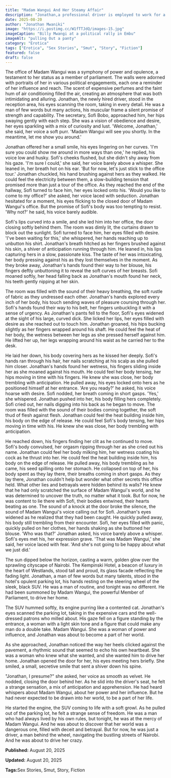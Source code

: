 ```yaml
---
title: "Madam Wangui And Her Steamy Affair"
description: "Jonathan,a professional driver is employed to work for a female member of parliament. The workspace becomes a take of steamy and risky affair."
date: 2025-08-20
author: "Jonathan Mwaniki"
image: "https://i.postimg.cc/W1fTTJdQ/images-15.jpg"
imageCaption: "Billy Mwangi at a political rally in Embu"
imageAlt: "pulling Out a panty"
category: "Erotica"
tags: ["Erotica", "Sex Stories", "Smut", "Story", "Fiction"]
featured: false
draft: false
---
```


<div class="article,content">

The office of Madam Wangui was a symphony of power and opulence, a testament to her status as a member of parliament. The walls were adorned with portraits of her in various political engagements, each one a reminder of her influence and reach. The scent of expensive perfumes and the faint hum of air conditioning filled the air, creating an atmosphere that was both intimidating and alluring. Jonathan, the newly hired driver, stood in the reception area, his eyes scanning the room, taking in every detail. He was a man of few words but many actions, his muscular frame a silent promise of strength and capability. The secretary, Sofi Bobo, approached him, her hips swaying gently with each step. She was a vision of obedience and desire, her eyes sparkling with a mix of curiosity and lust. 'Welcome, Jonathan,' she said, her voice a soft purr. 'Madam Wangui will see you shortly. In the meantime, let me show you around.'

Jonathan offered her a small smile, his eyes lingering on her curves. 'I'm sure you could show me around in more ways than one,' he replied, his voice low and husky. Sofi's cheeks flushed, but she didn't shy away from his gaze. 'I'm sure I could,' she said, her voice barely above a whisper. She leaned in, her breath hot on his ear. 'But for now, let's just stick to the office tour.' Jonathan chuckled, his hand brushing against hers as they walked. He could feel the electricity between them, a slow-building tension that promised more than just a tour of the office. As they reached the end of the hallway, Sofi turned to face him, her eyes locked onto his. 'Would you like to come to my office?' she asked, her voice laced with seduction. Jonathan hesitated for a moment, his eyes flicking to the closed door of Madam Wangui's office. But the promise of Sofi's body was too tempting to resist. 'Why not?' he said, his voice barely audible. 

Sofi's lips curved into a smile, and she led him into her office, the door closing softly behind them. The room was dimly lit, the curtains drawn to block out the sunlight. Sofi turned to face him, her eyes filled with desire. 'I've been waiting for this,' she whispered, her hands reaching up to unbutton his shirt. Jonathan's breath hitched as her fingers brushed against his skin, a shiver of anticipation running through him. He leaned in, his lips capturing hers in a slow, passionate kiss. The taste of her was intoxicating, her body pressing against his as they lost themselves in the moment. As they broke away, Jonathan's hands found their way to her blouse, his fingers deftly unbuttoning it to reveal the soft curves of her breasts. Sofi moaned softly, her head falling back as Jonathan's mouth found her neck, his teeth gently nipping at her skin. 

The room was filled with the sound of their heavy breathing, the soft rustle of fabric as they undressed each other. Jonathan's hands explored every inch of her body, his touch sending waves of pleasure coursing through her. Sofi's hands found their way to his belt, her fingers unbuckling it with a sense of urgency. As Jonathan's pants fell to the floor, Sofi's eyes widened at the sight of his large, curved dick. She licked her lips, her eyes filled with desire as she reached out to touch him. Jonathan groaned, his hips bucking slightly as her fingers wrapped around his shaft. He could feel the heat of her body, the wetness between her legs as she pressed herself against him. He lifted her up, her legs wrapping around his waist as he carried her to the desk. 

He laid her down, his body covering hers as he kissed her deeply. Sofi's hands ran through his hair, her nails scratching at his scalp as she pulled him closer. Jonathan's hands found her wetness, his fingers sliding inside her as she moaned against his mouth. He could feel her body tensing, her hips moving in time with his fingers. He knew she was close, her body trembling with anticipation. He pulled away, his eyes locked onto hers as he positioned himself at her entrance. 'Are you ready?' he asked, his voice hoarse with desire. Sofi nodded, her breath coming in short gasps. 'Yes,' she whispered. Jonathan pushed into her, his body filling hers completely. Sofi cried out, her nails digging into his back as he began to move. The room was filled with the sound of their bodies coming together, the soft thud of flesh against flesh. Jonathan could feel the heat building inside him, his body on the edge of release. He could feel Sofi's body tensing, her hips moving in time with his. He knew she was close, her body trembling with anticipation.

He reached down, his fingers finding her clit as he continued to move. Sofi's body convulsed, her orgasm ripping through her as she cried out his name. Jonathan could feel her body milking him, her wetness coating his cock as he thrust into her. He could feel the heat building inside him, his body on the edge of release. He pulled away, his body trembling as he came, his seed spilling onto her stomach. He collapsed on top of her, his body spent as they lay there, their breaths coming in short gasps. As they lay there, Jonathan couldn't help but wonder what other secrets this office held. What other lies and betrayals were hidden behind its walls? He knew that he had only scratched the surface of Madam Wangui's world, and he was determined to uncover the truth, no matter what it took. But for now, he was content to lie there with Sofi, their bodies entwined, their hearts beating as one. The sound of a knock at the door broke the silence, the sound of Madam Wangui's voice calling out for Sofi. Jonathan's eyes widened as he realized that they had been caught. He quickly pulled away, his body still trembling from their encounter. Sofi, her eyes filled with panic, quickly pulled on her clothes, her hands shaking as she buttoned her blouse. 'Who was that?' Jonathan asked, his voice barely above a whisper. Sofi's eyes met his, her expression grave. 'That was Madam Wangui,' she said, her voice laced with fear. 'And she's not going to be happy about what we just did.'

The sun dipped below the horizon, casting a warm, golden glow over the sprawling cityscape of Nairobi. The Kempinski Hotel, a beacon of luxury in the heart of Westlands, stood tall and proud, its glass facade reflecting the fading light. Jonathan, a man of few words but many talents, stood in the hotel's opulent parking lot, his hands resting on the steering wheel of the sleek, black SUV. He was a man of routine, and tonight was no different. He had been summoned by Madam Wangui, the powerful Member of Parliament, to drive her home.

The SUV hummed softly, its engine purring like a contented cat. Jonathan's eyes scanned the parking lot, taking in the expensive cars and the well-dressed patrons who milled about. His gaze fell on a figure standing by the entrance, a woman with a light skin tone and a figure that could make any man do a double take. Madam Wangui. She was a woman of power and influence, and Jonathan was about to become a part of her world.

As she approached, Jonathan noticed the way her heels clicked against the pavement, a rhythmic sound that seemed to echo his own heartbeat. She was a woman who knew what she wanted, and she wanted him to drive her home. Jonathan opened the door for her, his eyes meeting hers briefly. She smiled, a small, secretive smile that sent a shiver down his spine.

"Jonathan, I presume?" she asked, her voice as smooth as velvet. He nodded, closing the door behind her. As he slid into the driver's seat, he felt a strange sensation, a mix of anticipation and apprehension. He had heard whispers about Madam Wangui, about her power and her influence. But he had never expected to be drawn into her world, to be a part of her life.

He started the engine, the SUV coming to life with a soft growl. As he pulled out of the parking lot, he felt a strange sense of freedom. He was a man who had always lived by his own rules, but tonight, he was at the mercy of Madam Wangui. And he was about to discover that her world was a dangerous one, filled with deceit and betrayal. But for now, he was just a driver, a man behind the wheel, navigating the bustling streets of Nairobi. And he was about to drive her crazy.

<div class="article,meta">
  <p><strong>Published:</strong> August 20, 2025</p>
  <p><strong>Updated:</strong> August 20, 2025</p>
  <p><strong>Tags:</strong>Sex Stories, Smut, Story, Fiction</p>
</div>

</div>